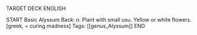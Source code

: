 TARGET DECK
ENGLISH

START
Basic
Alyssum
Back: n. Plant with small usu. Yellow or white flowers. [greek, = curing madness]
Tags: [[genus_Alyssum]]
END
